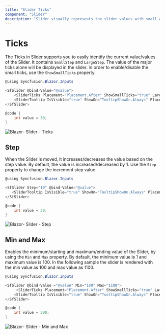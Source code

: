 ```yaml
---
title: "Slider Ticks"
component: "Slider"
description: "Slider visually represents the slider values with small and large ticks placed before, after, or both, of the slider bar."
---
```


# Ticks

The Ticks in Slider supports you to easily identify the current value/values of the Slider. It contains `SmallStep` and `LargeStep`. The value of the major ticks alone will be displayed in the slider. In order to enable/disable the small ticks, use the `ShowSmallTicks` property.

```csharp
@using Syncfusion.Blazor.Inputs

<SfSlider @bind-Value="@value">
    <SliderTicks Placement="Placement.After" ShowSmallTicks="true" LargeStep="20" SmallStep="10"></SliderTicks>
    <SliderTooltip IsVisible="true" ShowOn="TooltipShowOn.Always" Placement="TooltipPlacement.Before"></SliderTooltip>
</SfSlider>

@code {
    int value = 30;
}
```

![Blazor- Slider - Ticks](images/ticks.gif)

## Step

When the Slider is moved, it increases/decreases the value based on the step value. By default, the value is increased/decreased by 1. Use the `Step` property to change the increment step value.

```csharp
@using Syncfusion.Blazor.Inputs

<SfSlider Step="10" @bind-Value="@value">
   <SliderTooltip IsVisible="true" ShowOn="TooltipShowOn.Always" Placement="TooltipPlacement.Before"></SliderTooltip>
</SfSlider>

@code {
    int value = 30;
}
```

![Blazor- Slider - Step](./images/step.gif)

## Min and Max

Enables the minimum/starting and maximum/ending value of the Slider, by using the `Min` and `Max` property. By default, the minimum value is 1 and maximum value is 100. In the following sample the slider is rendered with the min value as 100 and max value as 1100.

```csharp
@using Syncfusion.Blazor.Inputs

<SfSlider @bind-Value ="@value" Min="100" Max="1100">
     <SliderTicks Placement="Placement.After" ShowSmallTicks="true" LargeStep="100" SmallStep="50"></SliderTicks>
    <SliderTooltip IsVisible="true" ShowOn="TooltipShowOn.Always" Placement="TooltipPlacement.Before"></SliderTooltip>
</SfSlider>

@code {
    int value = 300;
}
```

![Blazor- Slider - Min and Max](./images/MinMax.gif)
